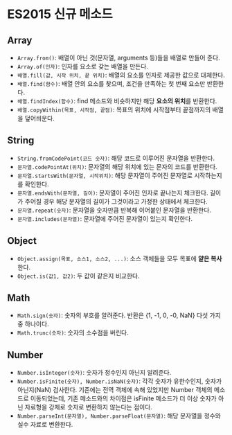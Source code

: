 # ES2015 신규 메소드

## Array

- `Array.from()`: 배열이 아닌 것(문자열, arguments 등)들을 배열로 만들어 준다.
- `Array.of(인자)`: 인자를 요소로 갖는 배열을 만든다.
- `배열.fill(값, 시작 위치, 끝 위치)`: 배열의 요소를 인자로 제공한 값으로 대체한다.
- `배열.find(함수)`: 배열 안의 요소를 찾으며, 조건을 만족하는 첫 번째 요소만 반환한다.
- `배열.findIndex(함수)`: find 메소드와 비슷하지만 해당 **요소의 위치**를 반환한다.
- `배열.copyWithin(목표, 시작점, 끝점)`: 목표의 위치에 시작점부터 끝점까지의 배열을 덮어씌운다.

## String

- `String.fromCodePoint(코드 숫자)`: 해당 코드로 이루어진 문자열을 반환한다.
- `문자열.codePointAt(위치)`: 문자열의 해당 위치에 있는 문자의 코드를 반환한다.
- `문자열.startsWith(문자열, 시작위치)`: 해당 문자열이 주어진 문자열로 시작하는지를 확인한다.
- `문자열.endsWith(문자열, 길이)`: 문자열이 주어진 인자로 끝나는지 체크한다. 길이가 주어질 경우 해당 문자열의 길이가 그것이라고 가정한 상태에서 체크한다.
- `문자열.repeat(숫자)`: 문자열을 숫자만큼 반복해 이어붙인 문자열을 반환한다.
- `문자열.includes(문자열)`: 문자열에 주어진 문자열이 있는지 확인한다.

## Object

- `Object.assign(목표, 소스1, 소스2, ...)`: 소스 객체들을 모두 목표에 **얕은 복사**한다.
- `Object.is(값1, 값2)`: 두 값이 같은지 비교한다.

## Math

- `Math.sign(숫자)`: 숫자의 부호를 알려준다. 반환은 {1, -1, 0, -0, NaN} 다섯 가지 중 하나이다.
- `Math.trunc(숫자)`: 숫자의 소수점을 버린다.

## Number

- `Number.isInteger(숫자)`: 숫자가 정수인지 아닌지 알려준다.
- `Number.isFinite(숫자), Number.isNaN(숫자)`: 각각 숫자가 유한수인지, 숫자가 아닌지(NaN) 검사한다. 기존에는 전역 객체에 속해 있었지만 Number 객체의 메소드로 이동되었는데, 기존 메소드와의 차이점은 isFinite 메소드가 더 이상 숫자가 아닌 자료형을 강제로 숫자로 변환하지 않는다는 점이다.
- `Number.parseInt(문자열), Number.parseFloat(문자열)`: 해당 문자열을 정수와 실수 자료로 변환한다.
